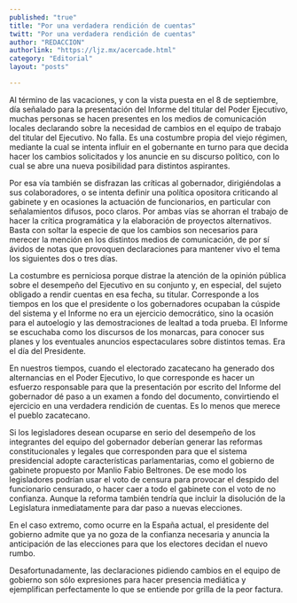 ```yaml
---
published: "true"
title: "Por una verdadera rendición de cuentas"
twitt: "Por una verdadera rendición de cuentas"
author: "REDACCION"
authorlink: "https://ljz.mx/acercade.html"
category: "Editorial"
layout: "posts"

---
```



  Al término de las vacaciones, y con la vista puesta en el 8 de septiembre, día señalado para la presentación del Informe del titular del Poder Ejecutivo, muchas personas se hacen presentes en los medios de comunicación locales declarando sobre la necesidad de cambios en el equipo de trabajo del titular del Ejecutivo. No falla. Es una costumbre propia del viejo régimen, mediante la cual se intenta influir en el gobernante en turno para que decida hacer los cambios solicitados y los anuncie en su discurso político, con lo cual se abre una nueva posibilidad para distintos aspirantes.



  Por esa vía también se disfrazan las críticas al gobernador, dirigiéndolas a sus colaboradores, o se intenta definir una política opositora criticando al gabinete y en ocasiones la actuación de funcionarios, en particular con señalamientos difusos, poco claros. Por ambas vías se ahorran el trabajo de hacer la crítica programática y la elaboración de proyectos alternativos. Basta con soltar la especie de que los cambios son necesarios para merecer la mención en los distintos medios de comunicación, de por sí ávidos de notas que provoquen declaraciones para mantener vivo el tema los siguientes dos o tres días.



  La costumbre es perniciosa porque distrae la atención de la opinión pública sobre el desempeño del Ejecutivo en su conjunto y, en especial, del sujeto obligado a rendir cuentas en esa fecha, su titular. Corresponde a los tiempos en los que el presidente o los gobernadores ocupaban la cúspide del sistema y el Informe no era un ejercicio democrático, sino la ocasión para el autoelogio y las demostraciones de lealtad a toda prueba. El Informe se escuchaba como los discursos de los monarcas, para conocer sus planes y los eventuales anuncios espectaculares sobre distintos temas. Era el día del Presidente.



  En nuestros tiempos, cuando el electorado zacatecano ha generado dos alternancias en el Poder Ejecutivo, lo que corresponde es hacer un esfuerzo responsable para que la presentación por escrito del Informe del gobernador dé paso a un examen a fondo del documento, convirtiendo el ejercicio en una verdadera rendición de cuentas. Es lo menos que merece el pueblo zacatecano.



  Si los legisladores desean ocuparse en serio del desempeño de los integrantes del equipo del gobernador deberían generar las reformas constitucionales y legales que corresponden para que el sistema presidencial adopte características parlamentarias, como el gobierno de gabinete propuesto por Manlio Fabio Beltrones. De ese modo los legisladores podrían usar el voto de censura para provocar el despido del funcionario censurado, o hacer caer a todo el gabinete con el voto de no confianza. Aunque la reforma también tendría que incluir la disolución de la Legislatura inmediatamente para dar paso a nuevas elecciones.



  En el caso extremo, como ocurre en la España actual, el presidente del gobierno admite que ya no goza de la confianza necesaria y anuncia la anticipación de las elecciones para que los electores decidan el nuevo rumbo.



  Desafortunadamente, las declaraciones pidiendo cambios en el equipo de gobierno son sólo expresiones para hacer presencia mediática y ejemplifican perfectamente lo que se entiende por grilla de la peor factura.


